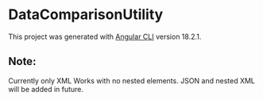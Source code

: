# DataComparisonUtility

This project was generated with [Angular CLI](https://github.com/angular/angular-cli) version 18.2.1.

## Note:

Currently only XML Works with no nested elements. JSON and nested XML will be added in future.
